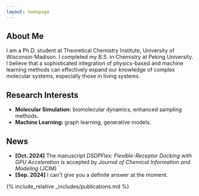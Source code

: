 ```yaml
---
layout: homepage
---
```


## About Me

I am a Ph.D. student at Theoretical Chemistry Institute, University of Wisconsin-Madison. I completed my B.S. in Chemistry at Peking University. I believe that a sophisticated integration of physics-based and machine learning methods can effectively expand our knowledge of complex molecular systems, especially those in living systems.

## Research Interests

- **Molecular Simulation:** biomolecular dynamics, enhanced sampling methods.
- **Machine Learning:** graph learning, generative models.

## News

- **[Oct. 2024]** The manuscript *DSDPFlex: Flexible-Receptor Docking with GPU Acceleration* is accepted by *Journal of Chemical Information and Modeling* (JCIM)
- **[Sep. 2024]** I can't give you a definite answer at the moment.


{% include_relative _includes/publications.md %}

<!-- {% include_relative _includes/services.md %} -->
